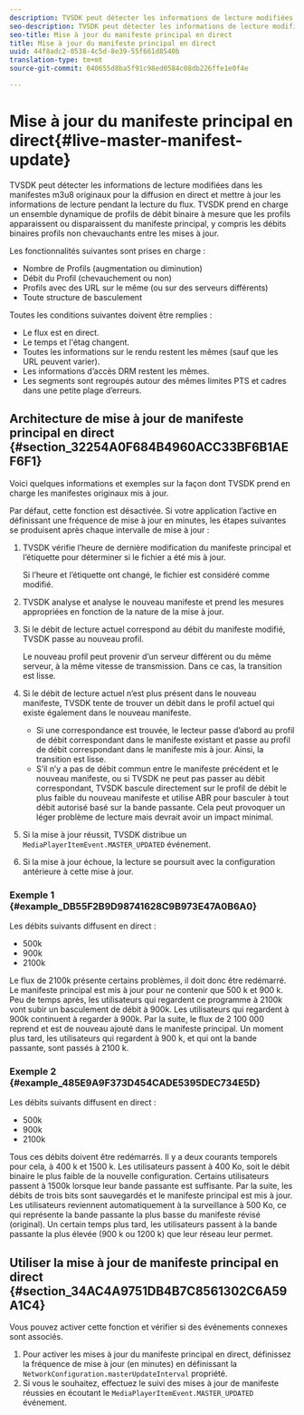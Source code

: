 ```yaml
---
description: TVSDK peut détecter les informations de lecture modifiées dans les manifestes m3u8 originaux pour la diffusion en direct et mettre à jour les informations de lecture pendant la lecture du flux. TVSDK prend en charge un ensemble dynamique de profils de débit binaire à mesure que les profils apparaissent ou disparaissent du manifeste principal, y compris les débits binaires profils non chevauchants entre les mises à jour.
seo-description: TVSDK peut détecter les informations de lecture modifiées dans les manifestes m3u8 originaux pour la diffusion en direct et mettre à jour les informations de lecture pendant la lecture du flux. TVSDK prend en charge un ensemble dynamique de profils de débit binaire à mesure que les profils apparaissent ou disparaissent du manifeste principal, y compris les débits binaires profils non chevauchants entre les mises à jour.
seo-title: Mise à jour du manifeste principal en direct
title: Mise à jour du manifeste principal en direct
uuid: 44f8adc2-0538-4c5d-8e39-55f661d8540b
translation-type: tm+mt
source-git-commit: 040655d8ba5f91c98ed0584c08db226ffe1e0f4e

---
```



# Mise à jour du manifeste principal en direct{#live-master-manifest-update}

TVSDK peut détecter les informations de lecture modifiées dans les manifestes m3u8 originaux pour la diffusion en direct et mettre à jour les informations de lecture pendant la lecture du flux. TVSDK prend en charge un ensemble dynamique de profils de débit binaire à mesure que les profils apparaissent ou disparaissent du manifeste principal, y compris les débits binaires profils non chevauchants entre les mises à jour.

Les fonctionnalités suivantes sont prises en charge :

* Nombre de Profils (augmentation ou diminution)
* Débit du Profil (chevauchement ou non)
* Profils avec des URL sur le même (ou sur des serveurs différents)
* Toute structure de basculement

Toutes les conditions suivantes doivent être remplies :

* Le flux est en direct.
* Le temps et l&#39;étag changent.
* Toutes les informations sur le rendu restent les mêmes (sauf que les URL peuvent varier).
* Les informations d’accès DRM restent les mêmes.
* Les segments sont regroupés autour des mêmes limites PTS et cadres dans une petite plage d’erreurs.

## Architecture de mise à jour de manifeste principal en direct {#section_32254A0F684B4960ACC33BF6B1AEF6F1}

Voici quelques informations et exemples sur la façon dont TVSDK prend en charge les manifestes originaux mis à jour.

Par défaut, cette fonction est désactivée. Si votre application l’active en définissant une fréquence de mise à jour en minutes, les étapes suivantes se produisent après chaque intervalle de mise à jour :

1. TVSDK vérifie l’heure de dernière modification du manifeste principal et l’étiquette pour déterminer si le fichier a été mis à jour.

   Si l’heure et l’étiquette ont changé, le fichier est considéré comme modifié.
1. TVSDK analyse et analyse le nouveau manifeste et prend les mesures appropriées en fonction de la nature de la mise à jour.
1. Si le débit de lecture actuel correspond au débit du manifeste modifié, TVSDK passe au nouveau profil.

   Le nouveau profil peut provenir d’un serveur différent ou du même serveur, à la même vitesse de transmission. Dans ce cas, la transition est lisse.
1. Si le débit de lecture actuel n’est plus présent dans le nouveau manifeste, TVSDK tente de trouver un débit dans le profil actuel qui existe également dans le nouveau manifeste.

   * Si une correspondance est trouvée, le lecteur passe d’abord au profil de débit correspondant dans le manifeste existant et passe au profil de débit correspondant dans le manifeste mis à jour. Ainsi, la transition est lisse.
   * S’il n’y a pas de débit commun entre le manifeste précédent et le nouveau manifeste, ou si TVSDK ne peut pas passer au débit correspondant, TVSDK bascule directement sur le profil de débit le plus faible du nouveau manifeste et utilise ABR pour basculer à tout débit autorisé basé sur la bande passante. Cela peut provoquer un léger problème de lecture mais devrait avoir un impact minimal.

1. Si la mise à jour réussit, TVSDK distribue un `MediaPlayerItemEvent.MASTER_UPDATED` événement.
1. Si la mise à jour échoue, la lecture se poursuit avec la configuration antérieure à cette mise à jour.

### Exemple 1 {#example_DB55F2B9D98741628C9B973E47A0B6A0}

Les débits suivants diffusent en direct :

* 500k
* 900k
* 2100k

Le flux de 2100k présente certains problèmes, il doit donc être redémarré. Le manifeste principal est mis à jour pour ne contenir que 500 k et 900 k. Peu de temps après, les utilisateurs qui regardent ce programme à 2100k vont subir un basculement de débit à 900k. Les utilisateurs qui regardent à 900k continuent à regarder à 900k. Par la suite, le flux de 2 100 000 reprend et est de nouveau ajouté dans le manifeste principal. Un moment plus tard, les utilisateurs qui regardent à 900 k, et qui ont la bande passante, sont passés à 2100 k.

### Exemple 2 {#example_485E9A9F373D454CADE5395DEC734E5D}

Les débits suivants diffusent en direct :

* 500k
* 900k
* 2100k

Tous ces débits doivent être redémarrés. Il y a deux courants temporels pour cela, à 400 k et 1500 k. Les utilisateurs passent à 400 Ko, soit le débit binaire le plus faible de la nouvelle configuration. Certains utilisateurs passent à 1500k lorsque leur bande passante est suffisante. Par la suite, les débits de trois bits sont sauvegardés et le manifeste principal est mis à jour. Les utilisateurs reviennent automatiquement à la surveillance à 500 Ko, ce qui représente la bande passante la plus basse du manifeste révisé (original). Un certain temps plus tard, les utilisateurs passent à la bande passante la plus élevée (900 k ou 1200 k) que leur réseau leur permet.

## Utiliser la mise à jour de manifeste principal en direct {#section_34AC4A9751DB4B7C8561302C6A59A1C4}

Vous pouvez activer cette fonction et vérifier si des événements connexes sont associés.

1. Pour activer les mises à jour du manifeste principal en direct, définissez la fréquence de mise à jour (en minutes) en définissant la `NetworkConfiguration.masterUpdateInterval` propriété.
1. Si vous le souhaitez, effectuez le suivi des mises à jour de manifeste réussies en écoutant le `MediaPlayerItemEvent.MASTER_UPDATED` événement.

